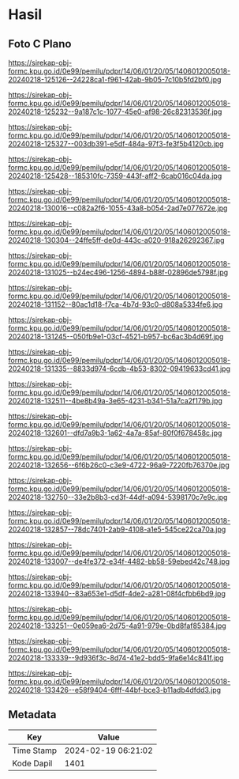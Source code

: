 # Hasil

## Foto C Plano

https://sirekap-obj-formc.kpu.go.id/0e99/pemilu/pdpr/14/06/01/20/05/1406012005018-20240218-125126--24228ca1-f961-42ab-9b05-7c10b5fd2bf0.jpg

https://sirekap-obj-formc.kpu.go.id/0e99/pemilu/pdpr/14/06/01/20/05/1406012005018-20240218-125232--9a187c1c-1077-45e0-af98-26c82313536f.jpg

https://sirekap-obj-formc.kpu.go.id/0e99/pemilu/pdpr/14/06/01/20/05/1406012005018-20240218-125327--003db391-e5df-484a-97f3-fe3f5b4120cb.jpg

https://sirekap-obj-formc.kpu.go.id/0e99/pemilu/pdpr/14/06/01/20/05/1406012005018-20240218-125428--185310fc-7359-443f-aff2-6cab016c04da.jpg

https://sirekap-obj-formc.kpu.go.id/0e99/pemilu/pdpr/14/06/01/20/05/1406012005018-20240218-130016--c082a2f6-1055-43a8-b054-2ad7e077672e.jpg

https://sirekap-obj-formc.kpu.go.id/0e99/pemilu/pdpr/14/06/01/20/05/1406012005018-20240218-130304--24ffe5ff-de0d-443c-a020-918a26292367.jpg

https://sirekap-obj-formc.kpu.go.id/0e99/pemilu/pdpr/14/06/01/20/05/1406012005018-20240218-131025--b24ec496-1256-4894-b88f-02896de5798f.jpg

https://sirekap-obj-formc.kpu.go.id/0e99/pemilu/pdpr/14/06/01/20/05/1406012005018-20240218-131152--80ac1d18-f7ca-4b7d-93c0-d808a5334fe6.jpg

https://sirekap-obj-formc.kpu.go.id/0e99/pemilu/pdpr/14/06/01/20/05/1406012005018-20240218-131245--050fb9e1-03cf-4521-b957-bc6ac3b4d69f.jpg

https://sirekap-obj-formc.kpu.go.id/0e99/pemilu/pdpr/14/06/01/20/05/1406012005018-20240218-131335--8833d974-6cdb-4b53-8302-09419633cd41.jpg

https://sirekap-obj-formc.kpu.go.id/0e99/pemilu/pdpr/14/06/01/20/05/1406012005018-20240218-132511--4be8b49a-3e65-4231-b341-51a7ca2f179b.jpg

https://sirekap-obj-formc.kpu.go.id/0e99/pemilu/pdpr/14/06/01/20/05/1406012005018-20240218-132601--dfd7a9b3-1a62-4a7a-85af-80f0f678458c.jpg

https://sirekap-obj-formc.kpu.go.id/0e99/pemilu/pdpr/14/06/01/20/05/1406012005018-20240218-132656--6f6b26c0-c3e9-4722-96a9-7220fb76370e.jpg

https://sirekap-obj-formc.kpu.go.id/0e99/pemilu/pdpr/14/06/01/20/05/1406012005018-20240218-132750--33e2b8b3-cd3f-44df-a094-5398170c7e9c.jpg

https://sirekap-obj-formc.kpu.go.id/0e99/pemilu/pdpr/14/06/01/20/05/1406012005018-20240218-132857--78dc7401-2ab9-4108-a1e5-545ce22ca70a.jpg

https://sirekap-obj-formc.kpu.go.id/0e99/pemilu/pdpr/14/06/01/20/05/1406012005018-20240218-133007--de4fe372-e34f-4482-bb58-59ebed42c748.jpg

https://sirekap-obj-formc.kpu.go.id/0e99/pemilu/pdpr/14/06/01/20/05/1406012005018-20240218-133940--83a653e1-d5df-4de2-a281-08f4cfbb6bd9.jpg

https://sirekap-obj-formc.kpu.go.id/0e99/pemilu/pdpr/14/06/01/20/05/1406012005018-20240218-133251--0e059ea6-2d75-4a91-979e-0bd8faf85384.jpg

https://sirekap-obj-formc.kpu.go.id/0e99/pemilu/pdpr/14/06/01/20/05/1406012005018-20240218-133339--9d936f3c-8d74-41e2-bdd5-9fa6e14c841f.jpg

https://sirekap-obj-formc.kpu.go.id/0e99/pemilu/pdpr/14/06/01/20/05/1406012005018-20240218-133426--e58f9404-6fff-44bf-bce3-b11adb4dfdd3.jpg


## Metadata

| Key        | Value               |
| ---------- | ------------------- |
| Time Stamp | 2024-02-19 06:21:02 |
| Kode Dapil | 1401                |



